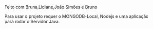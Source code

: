 Feito com Bruna,Lidiane,João Simões e Bruno

Para usar o projeto requer o MONGODB-Local, Nodejs e uma aplicação para rodar o Servidor Java.
